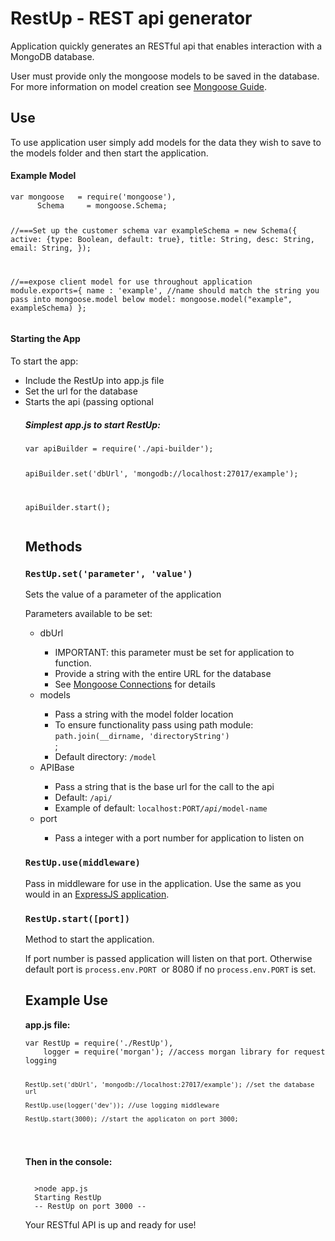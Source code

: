 <h1>RestUp - REST api generator</h1>

<p>Application quickly generates an RESTful api that enables interaction with a MongoDB database.</p>
<p>User must provide only the mongoose models to be saved in the database.  For more information on model creation see <a href ="http://mongoosejs.com/docs/guide.html" target ="_blank">Mongoose Guide</a>.</p>
<h2>Use</h2>
<p>To use application user simply add models for the data they wish to save to the models folder and then start the application.</p>
<h4>Example Model</h4>
<pre><code>var mongoose   = require('mongoose'),
      Schema     = mongoose.Schema;

  //===Set up the customer schema
  var exampleSchema = new Schema({
    active: {type: Boolean, default: true},
    title: String,
    desc: String,
    email: String,
  });

  //==expose client model for use throughout application
  module.exports={
    name : 'example', //name should match the string you pass into mongoose.model below
    model: mongoose.model("example", exampleSchema)
  };
</code></pre>
<h4>Starting the App</h4>
<p>To start the app:</p> 
  <ul>
    <li>Include the RestUp into app.js file</li>
    <li>Set the url for the database</li>
    <li>Starts the api (passing optional </li>
<h5>Simplest app.js to start RestUp:</h5>
<pre><code>var apiBuilder = require('./api-builder');

apiBuilder.set('dbUrl', 'mongodb://localhost:27017/example');

apiBuilder.start();
</code></pre>
<h2>Methods</h2>
<h3><code>RestUp.set('parameter', 'value')</code></h3>
<p>Sets the value of a parameter of the application</p>
<p>Parameters available to be set:</p>
<ul>
  <li>dbUrl</li>
  <ul>
    <li>IMPORTANT: this parameter must be set for application to function.</li>
    <li>Provide a string with the entire URL for the database</li>
    <li>See <a href='http://mongoosejs.com/docs/connections.html' target='_blank'>Mongoose Connections</a> for details</li>
  </ul>
  <li>models</li>
  <ul>
    <li>Pass a string with the model folder location</li>
    <li>To ensure functionality pass using path module: <code>path.join(__dirname, 'directoryString')</code></li>;
    <li>Default directory: <code>/model</code></li>
  </ul>
  <li>APIBase</li>
  <ul>
    <li>Pass a string that is the base url for the call to the api</li>
    <li>Default: <code>/api/</code></li>
    <li>Example of default: <code>localhost:PORT<em>/api/</em>model-name</code></li>
  </ul>
  <li>port</li>
  <ul>
    <li>Pass a integer with a port number for application to listen on</li>
  </ul>
</ul>
<h3><code>RestUp.use(middleware)</code></h3>
<p>Pass in middleware for use in the application. Use the same as you would in an <a href="http://expressjs.com/api.html#app.use" targer="_blank">ExpressJS application</a>.</p>
<h3><code>RestUp.start([port])</code></h3>
<p>Method to start the application.</p>
<p>If port number is passed application will listen on that port.  Otherwise default port is <code>process.env.PORT </code>or 8080 if no <code>process.env.PORT</code> is set.</p>
<h2>Example Use</h2>
<p><b>app.js file:</b></p>
<pre><code>var RestUp = require('./RestUp'),
    logger = require('morgan'); //access morgan library for request logging
    
    RestUp.set('dbUrl', 'mongodb://localhost:27017/example'); //set the database url

    RestUp.use(logger('dev')); //use logging middleware

    RestUp.start(3000); //start the applicaton on port 3000;
</code></pre>
<p><b>Then in the console:</b></p>
<pre><code>
  >node app.js
  Starting RestUp
  -- RestUp on port 3000 --
</code></pre>
<p>Your RESTful API is up and ready for use!</p>
